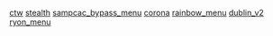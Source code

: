 [ctw][ctw]
[stealth][stealth]
[sampcac_bypass_menu][sampcac_bypass_menu]
[corona][corona]
[rainbow_menu][rainbow_menu]
[dublin_v2][dublin_v2]
[ryon_menu][ryon_menu]

[ctw]: https://rekonise.com/cheatstw-037-5n0ne
[stealth]: https://rekonise.com/stealth-cheat-ejznb
[sampcac_bypass_menu]: https://rekonise.com/sampcac-cheat-legitbypass-d5txm
[corona]: https://rekonise.com/corona-cheat-4g6da 
[rainbow_menu]: https://rekonise.com/mod-rainbow-sampcac-km3i3
[dublin_v2]: https://rekonise.com/dublin-v2-cracked-zon1l
[ryon_menu]: https://rekonise.com/ryon-v2-oor1q

